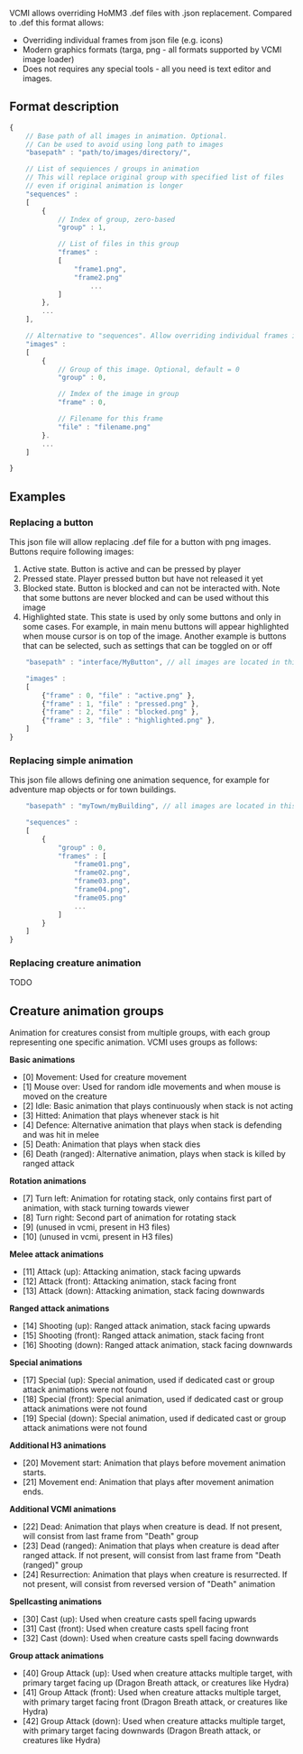 VCMI allows overriding HoMM3 .def files with .json replacement. Compared to .def this format allows:

-   Overriding individual frames from json file (e.g. icons)
-   Modern graphics formats (targa, png - all formats supported by VCMI image loader)
-   Does not requires any special tools - all you need is text editor and images.

## Format description

``` javascript
{
    // Base path of all images in animation. Optional.
    // Can be used to avoid using long path to images 
    "basepath" : "path/to/images/directory/",

    // List of sequiences / groups in animation
    // This will replace original group with specified list of files
    // even if original animation is longer
    "sequences" :
    [
        {
            // Index of group, zero-based
            "group" : 1,

            // List of files in this group
            "frames" :
            [
                "frame1.png",
                "frame2.png"
                    ...
            ]
        },
        ...
    ],

    // Alternative to "sequences". Allow overriding individual frames in file. Generally should not be used in the same time as "sequences"
    "images" :
    [
        {
            // Group of this image. Optional, default = 0
            "group" : 0,

            // Imdex of the image in group
            "frame" : 0,

            // Filename for this frame
            "file" : "filename.png"
        }.
        ...
    ]

}
```

## Examples

### Replacing a button

This json file will allow replacing .def file for a button with png images. Buttons require following images:
1. Active state. Button is active and can be pressed by player
2. Pressed state. Player pressed button but have not released it yet
3. Blocked state. Button is blocked and can not be interacted with. Note that some buttons are never blocked and can be used without this image
4. Highlighted state. This state is used by only some buttons and only in some cases. For example, in main menu buttons will appear highlighted when mouse cursor is on top of the image. Another example is buttons that can be selected, such as settings that can be toggled on or off

```javascript
	"basepath" : "interface/MyButton", // all images are located in this directory

	"images" :
	[
		{"frame" : 0, "file" : "active.png" },
		{"frame" : 1, "file" : "pressed.png" },
		{"frame" : 2, "file" : "blocked.png" },
		{"frame" : 3, "file" : "highlighted.png" },
	]
}
```

### Replacing simple animation

This json file allows defining one animation sequence, for example for adventure map objects or for town buildings.

```javascript
	"basepath" : "myTown/myBuilding", // all images are located in this directory

	"sequences" :
	[
		{
			"group" : 0,
			"frames" : [
				"frame01.png",
				"frame02.png",
				"frame03.png",
				"frame04.png",
				"frame05.png"
				...
			]
		}
	]
}
```

### Replacing creature animation

TODO

## Creature animation groups

Animation for creatures consist from multiple groups, with each group
representing one specific animation. VCMI uses groups as follows:

**Basic animations**

- [0] Movement: Used for creature movement
- [1] Mouse over: Used for random idle movements and when mouse is moved on the creature
- [2] Idle: Basic animation that plays continuously when stack is not acting
- [3] Hitted: Animation that plays whenever stack is hit
- [4] Defence: Alternative animation that plays when stack is defending and was hit in melee
- [5] Death: Animation that plays when stack dies
- [6] Death (ranged): Alternative animation, plays when stack is killed by ranged attack

**Rotation animations**

- [7] Turn left: Animation for rotating stack, only contains first part of animation, with stack turning towards viewer
- [8] Turn right: Second part of animation for rotating stack
- [9] (unused in vcmi, present in H3 files)
- [10] (unused in vcmi, present in H3 files)

**Melee attack animations**

- [11] Attack (up): Attacking animation, stack facing upwards
- [12] Attack (front): Attacking animation, stack facing front
- [13] Attack (down): Attacking animation, stack facing downwards

**Ranged attack animations**

- [14] Shooting (up): Ranged attack animation, stack facing upwards
- [15] Shooting (front): Ranged attack animation, stack facing front
- [16] Shooting (down): Ranged attack animation, stack facing downwards

**Special animations**

- [17] Special (up): Special animation, used if dedicated cast or group attack animations were not found
- [18] Special (front): Special animation, used if dedicated cast or group attack animations were not found
- [19] Special (down): Special animation, used if dedicated cast or group attack animations were not found

**Additional H3 animations**

- [20] Movement start: Animation that plays before movement animation starts.
- [21] Movement end: Animation that plays after movement animation ends.

**Additional VCMI animations**

- [22] Dead: Animation that plays when creature is dead. If not present, will consist from last frame from "Death" group
- [23] Dead (ranged): Animation that plays when creature is dead after ranged attack. If not present, will consist from last frame from "Death (ranged)" group
- [24] Resurrection: Animation that plays when creature is resurrected. If not present, will consist from reversed version of "Death" animation

**Spellcasting animations**

- [30] Cast (up): Used when creature casts spell facing upwards
- [31] Cast (front): Used when creature casts spell facing front
- [32] Cast (down): Used when creature casts spell facing downwards

**Group attack animations**

- [40] Group Attack (up): Used when creature attacks multiple target, with primary target facing up (Dragon Breath attack, or creatures like Hydra)
- [41]  Group Attack (front): Used when creature attacks multiple target, with primary target facing front (Dragon Breath attack, or creatures like Hydra)
- [42] Group Attack (down): Used when creature attacks multiple target, with primary target facing downwards (Dragon Breath attack, or creatures like Hydra)
